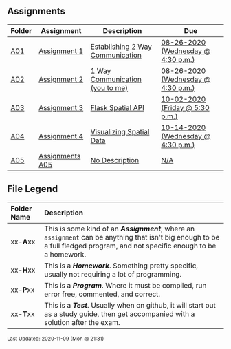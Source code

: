 ## Assignments
| Folder | Assignment | Description | Due|
 | ------------|------------|------------|------------|
 | [A01](https://github.com/rugbyprof/5443-Spatial-Data-Structures/tree/master/Assignments/A01) | [ Assignment 1 ](https://github.com/rugbyprof/5443-Spatial-Data-Structures/tree/master/Assignments/A01) | [ Establishing 2 Way Communication](https://github.com/rugbyprof/5443-Spatial-Data-Structures/tree/master/Assignments/A01) | [08-26-2020 (Wednesday @ 4:30 p.m.)](https://github.com/rugbyprof/5443-Spatial-Data-Structures/tree/master/Assignments/A01) |
 | [A02](https://github.com/rugbyprof/5443-Spatial-Data-Structures/tree/master/Assignments/A02) | [ Assignment 2 ](https://github.com/rugbyprof/5443-Spatial-Data-Structures/tree/master/Assignments/A02) | [ 1 Way Communication (you to me)](https://github.com/rugbyprof/5443-Spatial-Data-Structures/tree/master/Assignments/A02) | [08-26-2020 (Wednesday @ 4:30 p.m.)](https://github.com/rugbyprof/5443-Spatial-Data-Structures/tree/master/Assignments/A02) |
 | [A03](https://github.com/rugbyprof/5443-Spatial-Data-Structures/tree/master/Assignments/A03) | [ Assignment 3 ](https://github.com/rugbyprof/5443-Spatial-Data-Structures/tree/master/Assignments/A03) | [ Flask Spatial API](https://github.com/rugbyprof/5443-Spatial-Data-Structures/tree/master/Assignments/A03) | [10-02-2020 (Friday @ 5:30 p.m.)](https://github.com/rugbyprof/5443-Spatial-Data-Structures/tree/master/Assignments/A03) |
 | [A04](https://github.com/rugbyprof/5443-Spatial-Data-Structures/tree/master/Assignments/A04) | [ Assignment 4 ](https://github.com/rugbyprof/5443-Spatial-Data-Structures/tree/master/Assignments/A04) | [ Visualizing Spatial Data](https://github.com/rugbyprof/5443-Spatial-Data-Structures/tree/master/Assignments/A04) | [10-14-2020 (Wednesday @ 4:30 p.m.)](https://github.com/rugbyprof/5443-Spatial-Data-Structures/tree/master/Assignments/A04) |
 | [A05](https://github.com/rugbyprof/5443-Spatial-Data-Structures/tree/master/Assignments/A05) | [ Assignments A05 ](https://github.com/rugbyprof/5443-Spatial-Data-Structures/tree/master/Assignments/A05) | [ No Description](https://github.com/rugbyprof/5443-Spatial-Data-Structures/tree/master/Assignments/A05) | [N/A](https://github.com/rugbyprof/5443-Spatial-Data-Structures/tree/master/Assignments/A05) |
 
    
## File Legend

| Folder Name | Description |
|:-----------|:-------------|
|xx-**A**xx | This is some kind of an ***Assignment***, where an `assignment` can be anything that isn't big enough to be a full fledged program, and not specific enough to be a homework. |
|xx-**H**xx | This is a ***Homework***. Something pretty specific, usually not requiring a lot of programming. |
|xx-**P**xx | This is a ***Program***. Where it must be compiled, run error free, commented, and correct. |
|xx-**T**xx | This is a ***Test***. Usually when on github, it will start out as a study guide, then get accompanied with a solution after the exam. |

    
<sup>Last Updated: 2020-11-09 (Mon @ 21:31)</sup>